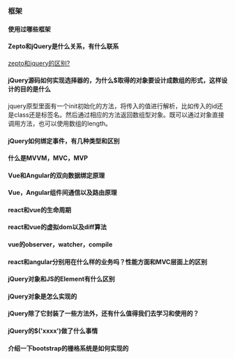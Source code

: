 ### 框架

#### 使用过哪些框架

#### Zepto和jQuery是什么关系，有什么联系

[zepto和jquery的区别?](https://www.zhihu.com/question/25379207/answer/148522358)

#### jQuery源码如何实现选择器的，为什么$取得的对象要设计成数组的形式，这样设计的目的是什么

jquery原型里面有一个init初始化的方法，将传入的值进行解析，比如传入的id还是class还是标签名。然后通过相应的方法返回数组型对象。既可以通过对象直接调用方法，也可以使用数组的length。

#### jQuery如何绑定事件，有几种类型和区别



#### 什么是MVVM，MVC，MVP



#### Vue和Angular的双向数据绑定原理

#### Vue，Angular组件间通信以及路由原理

#### react和vue的生命周期

#### react和vue的虚拟dom以及diff算法

#### vue的observer，watcher，compile

#### react和angular分别用在什么样的业务吗？性能方面和MVC层面上的区别

#### jQuery对象和JS的Element有什么区别

#### jQuery对象是怎么实现的

#### jQuery除了它封装了一些方法外，还有什么值得我们去学习和使用的？

#### jQuery的$('xxxx')做了什么事情

#### 介绍一下bootstrap的栅格系统是如何实现的

